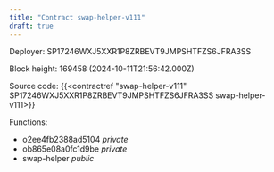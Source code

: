 ```yaml
---
title: "Contract swap-helper-v111"
draft: true
---
```

Deployer: SP17246WXJ5XXR1P8ZRBEVT9JMPSHTFZS6JFRA3SS


 



Block height: 169458 (2024-10-11T21:56:42.000Z)

Source code: {{<contractref "swap-helper-v111" SP17246WXJ5XXR1P8ZRBEVT9JMPSHTFZS6JFRA3SS swap-helper-v111>}}

Functions:

* o2ee4fb2388ad5104 _private_
* ob865e08a0fc1d9be _private_
* swap-helper _public_
